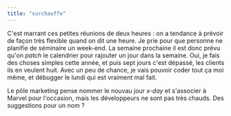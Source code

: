 ```yaml
---
title: "surchauffe"
---
```


C'est marrant ces petites réunions de deux heures : on a tendance à prévoir de
façon très flexible quand on dit une heure. Je prie pour que personne ne
planifie de séminaire un week-end. La semaine prochaine il est donc prévu
qu'on _patch_ le calendrier pour rajouter un jour dans la semaine. Oui, je
fais des choses simples cette année, et puis sept jours c'est dépassé, les
clients ils en veulent huit. Avec un peu de chance, je vais pouvoir coder tout
ça moi même, et débugger le lundi qui est vraiment mal fait.

Le pôle marketing pense nommer le nouvau jour _x-day_ et s'associer à Marvel
pour l'occasion, mais les développeurs ne sont pas très chauds. Des
suggestions pour un nom ?

